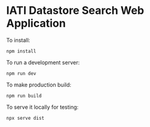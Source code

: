 # IATI Datastore Search Web Application
To install:

`npm install`
  
To run a development server:

`npm run dev`

To make production build:

`npm run build`

To serve it locally for testing:

`npx serve dist`
